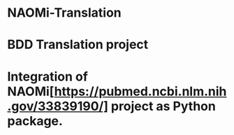 # NAOMi-Translation

# BDD Translation project
# Integration of NAOMi[https://pubmed.ncbi.nlm.nih.gov/33839190/] project as Python package. 
